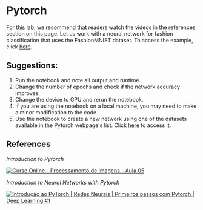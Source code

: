 # Pytorch

For this lab, we recommend that readers watch the videos in the references section on this page.
Let us work with a neural network for fashion classification that uses the FashionMNIST dataset. To access the example, click [here](https://colab.research.google.com/drive/1LeTUFiSrMv0lTxu-lS2w37aEZWARIW1e?usp=sharing).

## **Suggestions:**

1. Run the notebook and note all output and runtime.
2. Change the number of epochs and check if the network accuracy improves.
3. Change the device to GPU and rerun the notebook.
4. If you are using the notebook on a local machine, you may need to make a minor modification to the code.
5. Use the notebook to create a new network using one of the datasets available in the Pytorch webpage's list. Click [here](https://pytorch.org/vision/stable/datasets.html) to access it.

## **References**

*Introduction to Pytorch*

[![Curso Online - Processamento de Imagens - Aula 05](https://img.youtube.com/vi/W_anAt95N2k/0.jpg)](https://www.youtube.com/watch?v=W_anAt95N2k)

*Introduction to Neural Networks with Pytorch*

[![Introdução ao PyTorch | Redes Neurais | Primeiros passos com Pytorch | Deep Learning #1](https://img.youtube.com/vi/cGxv8tOaA7I/0.jpg)](https://www.youtube.com/watch?v=cGxv8tOaA7I)

